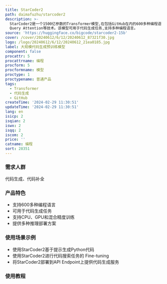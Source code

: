 ```yaml
---
title: StarCoder2
path: daimafuzhu/starcoder2
description: >-
  StarCoder2是一个1500亿参数的Transformer模型,在包括GitHub在内的600多种编程语言数据集上进行了预训练,使用了Grouped
  Query Attention等技术。该模型可用于代码生成任务,支持多种编程语言。
source: 'https://huggingface.co/bigcode/starcoder2-15b'
cover: /cover/20240612/6/12/20240612_87321f30.jpg
logo: /logo/20240612/6/12/20240612_21ea0185.jpg
label: 大规模代码生成预训练模型
component: false
procattr: 5
procattrname: 编程
procform: 5
procformname: 模型
proctype: 1
proctypename: 普通产品
tags:
  - Transformer
  - 代码生成
  - GitHub
createTime: '2024-02-29 11:30:51'
updateTime: '2024-02-29 11:30:51'
lang: en
isicp: 2
isqian: 2
iswx: 2
isqq: 2
iscom: 2
price: ''
catname: 编程
sort: 28351
---
```




### 需求人群
代码生成、代码补全

### 产品特色
- 支持600多种编程语言
- 可用于代码生成任务
- 支持CPU、GPU和混合精度训练
- 提供多种推理部署方案

### 使用场景示例
- 使用StarCoder2基于提示生成Python代码
- 使用StarCoder2进行代码搜索任务的 Fine-tuning
- 将StarCoder2部署到API Endpoint上提供代码生成服务

### 使用教程


  
